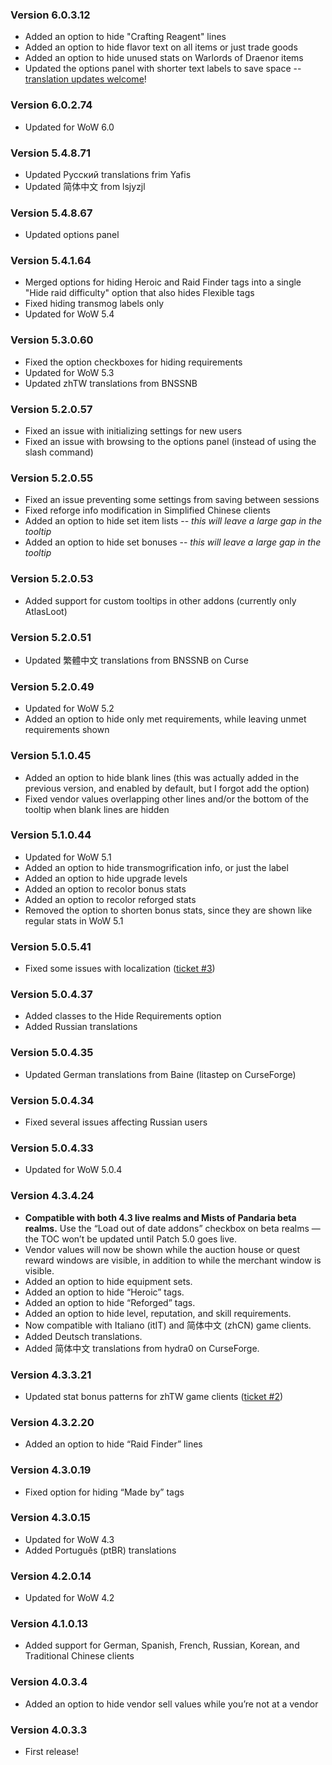 ### Version 6.0.3.12

* Added an option to hide "Crafting Reagent" lines
* Added an option to hide flavor text on all items or just trade goods
* Added an option to hide unused stats on Warlords of Draenor items
* Updated the options panel with shorter text labels to save space -- [translation updates welcome](http://wow.curseforge.com/addons/itemtooltipcleaner/localization/)!

### Version 6.0.2.74

* Updated for WoW 6.0

### Version 5.4.8.71

* Updated Русский translations frim Yafis
* Updated 简体中文 from lsjyzjl

### Version 5.4.8.67

* Updated options panel

### Version 5.4.1.64

* Merged options for hiding Heroic and Raid Finder tags into a single "Hide raid difficulty" option that also hides Flexible tags
* Fixed hiding transmog labels only
* Updated for WoW 5.4

### Version 5.3.0.60

* Fixed the option checkboxes for hiding requirements
* Updated for WoW 5.3
* Updated zhTW translations from BNSSNB

### Version 5.2.0.57

* Fixed an issue with initializing settings for new users
* Fixed an issue with browsing to the options panel (instead of using the slash command)

### Version 5.2.0.55

* Fixed an issue preventing some settings from saving between sessions
* Fixed reforge info modification in Simplified Chinese clients
* Added an option to hide set item lists -- *this will leave a large gap in the tooltip*
* Added an option to hide set bonuses -- *this will leave a large gap in the tooltip*


### Version 5.2.0.53

* Added support for custom tooltips in other addons (currently only AtlasLoot)

### Version 5.2.0.51

* Updated 繁體中文 translations from BNSSNB on Curse

### Version 5.2.0.49

* Updated for WoW 5.2
* Added an option to hide only met requirements, while leaving unmet requirements shown

### Version 5.1.0.45

* Added an option to hide blank lines (this was actually added in the previous version, and enabled by default, but I forgot add the option)
* Fixed vendor values overlapping other lines and/or the bottom of the tooltip when blank lines are hidden

### Version 5.1.0.44

* Updated for WoW 5.1
* Added an option to hide transmogrification info, or just the label
* Added an option to hide upgrade levels
* Added an option to recolor bonus stats
* Added an option to recolor reforged stats
* Removed the option to shorten bonus stats, since they are shown like regular stats in WoW 5.1

### Version 5.0.5.41

* Fixed some issues with localization ([ticket #3](http://wow.curseforge.com/addons/itemtooltipcleaner/tickets/3-de-de-client-changes-required/))

### Version 5.0.4.37

* Added classes to the Hide Requirements option
* Added Russian translations

### Version 5.0.4.35

* Updated German translations from Baine (litastep on CurseForge)

### Version 5.0.4.34

* Fixed several issues affecting Russian users

### Version 5.0.4.33

* Updated for WoW 5.0.4

### Version 4.3.4.24

* **Compatible with both 4.3 live realms and Mists of Pandaria beta realms.**
  Use the “Load out of date addons” checkbox on beta realms — the TOC won’t be updated until Patch 5.0 goes live.
* Vendor values will now be shown while the auction house or quest reward windows are visible, in addition to while the merchant window is visible.
* Added an option to hide equipment sets.
* Added an option to hide “Heroic” tags.
* Added an option to hide “Reforged” tags.
* Added an option to hide level, reputation, and skill requirements.
* Now compatible with Italiano (itIT) and 简体中文 (zhCN) game clients.
* Added Deutsch translations.
* Added 简体中文 translations from hydra0 on CurseForge.

### Version 4.3.3.21

* Updated stat bonus patterns for zhTW game clients ([ticket #2](http://wow.curseforge.com/addons/itemtooltipcleaner/tickets/2-failed-to-shrink-green-text-on-zh-tw-client))

### Version 4.3.2.20

* Added an option to hide “Raid Finder” lines

### Version 4.3.0.19

* Fixed option for hiding “Made by” tags

### Version 4.3.0.15

* Updated for WoW 4.3
* Added Português (ptBR) translations

### Version 4.2.0.14

* Updated for WoW 4.2

### Version 4.1.0.13

* Added support for German, Spanish, French, Russian, Korean, and Traditional Chinese clients

### Version 4.0.3.4

* Added an option to hide vendor sell values while you’re not at a vendor

### Version 4.0.3.3

* First release!
